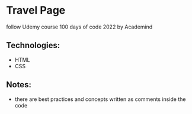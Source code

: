 # Travel Page
 follow Udemy course 100 days of code 2022 by Academind

## Technologies:
 * HTML
 * CSS

## Notes:
  * there are best practices and concepts written as comments inside the code
